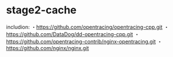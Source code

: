 # stage2-cache
includion:
・https://github.com/opentracing/opentracing-cpp.git
・https://github.com/DataDog/dd-opentracing-cpp.git
・https://github.com/opentracing-contrib/nginx-opentracing.git
・https://github.com/nginx/nginx.git